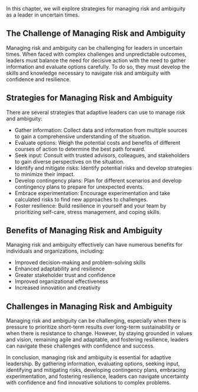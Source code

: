 
In this chapter, we will explore strategies for managing risk and ambiguity as a leader in uncertain times.

The Challenge of Managing Risk and Ambiguity
--------------------------------------------

Managing risk and ambiguity can be challenging for leaders in uncertain times. When faced with complex challenges and unpredictable outcomes, leaders must balance the need for decisive action with the need to gather information and evaluate options carefully. To do so, they must develop the skills and knowledge necessary to navigate risk and ambiguity with confidence and resilience.

Strategies for Managing Risk and Ambiguity
------------------------------------------

There are several strategies that adaptive leaders can use to manage risk and ambiguity:

* Gather information: Collect data and information from multiple sources to gain a comprehensive understanding of the situation.
* Evaluate options: Weigh the potential costs and benefits of different courses of action to determine the best path forward.
* Seek input: Consult with trusted advisors, colleagues, and stakeholders to gain diverse perspectives on the situation.
* Identify and mitigate risks: Identify potential risks and develop strategies to minimize their impact.
* Develop contingency plans: Plan for different scenarios and develop contingency plans to prepare for unexpected events.
* Embrace experimentation: Encourage experimentation and take calculated risks to find new approaches to challenges.
* Foster resilience: Build resilience in yourself and your team by prioritizing self-care, stress management, and coping skills.

Benefits of Managing Risk and Ambiguity
---------------------------------------

Managing risk and ambiguity effectively can have numerous benefits for individuals and organizations, including:

* Improved decision-making and problem-solving skills
* Enhanced adaptability and resilience
* Greater stakeholder trust and confidence
* Improved organizational effectiveness
* Increased innovation and creativity

Challenges in Managing Risk and Ambiguity
-----------------------------------------

Managing risk and ambiguity can be challenging, especially when there is pressure to prioritize short-term results over long-term sustainability or when there is resistance to change. However, by staying grounded in values and vision, remaining agile and adaptable, and fostering resilience, leaders can navigate these challenges with confidence and success.

In conclusion, managing risk and ambiguity is essential for adaptive leadership. By gathering information, evaluating options, seeking input, identifying and mitigating risks, developing contingency plans, embracing experimentation, and fostering resilience, leaders can navigate uncertainty with confidence and find innovative solutions to complex problems.
